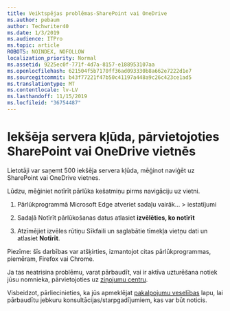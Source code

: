 ```yaml
---
title: Veiktspējas problēmas-SharePoint vai OneDrive
ms.author: pebaum
author: Techwriter40
ms.date: 1/3/2019
ms.audience: ITPro
ms.topic: article
ROBOTS: NOINDEX, NOFOLLOW
localization_priority: Normal
ms.assetid: 9225ec0f-771f-4d7a-8157-e188953107aa
ms.openlocfilehash: 621504f5b7170ff36ad093330b8a662e7222d1e7
ms.sourcegitcommit: b43f77221f47b50c41197a448a9c26c423ce1ad5
ms.translationtype: MT
ms.contentlocale: lv-LV
ms.lasthandoff: 11/15/2019
ms.locfileid: "36754487"
---
```

# <a name="internal-server-error-when-navigating-to-sharepoint-or-onedrive-sites"></a>Iekšēja servera kļūda, pārvietojoties SharePoint vai OneDrive vietnēs

Lietotāji var saņemt 500 iekšēja servera kļūda, mēģinot naviģēt uz SharePoint vai OneDrive vietnes. 

Lūdzu, mēģiniet notīrīt pārlūka kešatmiņu pirms navigāciju uz vietni.


1. Pārlūkprogrammā Microsoft Edge atveriet sadaļu vairāk... > iestatījumi

2. Sadaļā Notīrīt pārlūkošanas datus atlasiet **izvēlēties, ko notīrīt**

3. Atzīmējiet izvēles rūtiņu Sīkfaili un saglabātie tīmekļa vietņu dati un atlasiet **Notīrīt**.

Piezīme: šīs darbības var atšķirties, izmantojot citas pārlūkprogrammas, piemēram, Firefox vai Chrome.

Ja tas neatrisina problēmu, varat pārbaudīt, vai ir aktīva uzturēšana notiek jūsu nomnieka, pārvietojoties uz [ziņojumu centru](https://portal.office.com/adminportal/home#/MessageCenter).

Visbeidzot, pārliecinieties, ka jūs apmeklējat [pakalpojumu veselības](https://portal.office.com/adminportal/home#/servicehealth) lapu, lai pārbaudītu jebkuru konsultācijas/starpgadījumiem, kas var būt noticis.

